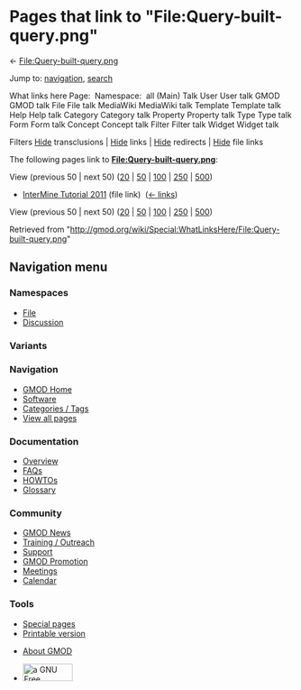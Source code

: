 <div id="mw-page-base" class="noprint">

</div>

<div id="mw-head-base" class="noprint">

</div>

<div id="content" class="mw-body" role="main">

<span id="top"></span>

<div id="mw-js-message" style="display:none;">

</div>



# <span dir="auto">Pages that link to "File:Query-built-query.png"</span>

<div id="bodyContent">

<div id="contentSub">

←
[File:Query-built-query.png](/wiki/File:Query-built-query.png "File:Query-built-query.png")

</div>

<div id="jump-to-nav" class="mw-jump">

Jump to: [navigation](#mw-navigation), [search](#p-search)

</div>

<div id="mw-content-text">

What links here Page:  Namespace:  all (Main) Talk User User talk GMOD
GMOD talk File File talk MediaWiki MediaWiki talk Template Template talk
Help Help talk Category Category talk Property Property talk Type Type
talk Form Form talk Concept Concept talk Filter Filter talk Widget
Widget talk

Filters
[Hide](/mediawiki/index.php?title=Special:WhatLinksHere/File:Query-built-query.png&hidetrans=1 "Special:WhatLinksHere/File:Query-built-query.png")
transclusions \|
[Hide](/mediawiki/index.php?title=Special:WhatLinksHere/File:Query-built-query.png&hidelinks=1 "Special:WhatLinksHere/File:Query-built-query.png")
links \|
[Hide](/mediawiki/index.php?title=Special:WhatLinksHere/File:Query-built-query.png&hideredirs=1 "Special:WhatLinksHere/File:Query-built-query.png")
redirects \|
[Hide](/mediawiki/index.php?title=Special:WhatLinksHere/File:Query-built-query.png&hideimages=1 "Special:WhatLinksHere/File:Query-built-query.png")
file links

The following pages link to
**[File:Query-built-query.png](/wiki/File:Query-built-query.png "File:Query-built-query.png")**:

View (previous 50 \| next 50)
([20](/mediawiki/index.php?title=Special:WhatLinksHere/File:Query-built-query.png&limit=20 "Special:WhatLinksHere/File:Query-built-query.png")
\|
[50](/mediawiki/index.php?title=Special:WhatLinksHere/File:Query-built-query.png&limit=50 "Special:WhatLinksHere/File:Query-built-query.png")
\|
[100](/mediawiki/index.php?title=Special:WhatLinksHere/File:Query-built-query.png&limit=100 "Special:WhatLinksHere/File:Query-built-query.png")
\|
[250](/mediawiki/index.php?title=Special:WhatLinksHere/File:Query-built-query.png&limit=250 "Special:WhatLinksHere/File:Query-built-query.png")
\|
[500](/mediawiki/index.php?title=Special:WhatLinksHere/File:Query-built-query.png&limit=500 "Special:WhatLinksHere/File:Query-built-query.png"))

- [InterMine Tutorial
  2011](/wiki/InterMine_Tutorial_2011 "InterMine Tutorial 2011") (file
  link) ‎ <span class="mw-whatlinkshere-tools">([←
  links](/mediawiki/index.php?title=Special:WhatLinksHere&target=InterMine+Tutorial+2011 "Special:WhatLinksHere"))</span>

View (previous 50 \| next 50)
([20](/mediawiki/index.php?title=Special:WhatLinksHere/File:Query-built-query.png&limit=20 "Special:WhatLinksHere/File:Query-built-query.png")
\|
[50](/mediawiki/index.php?title=Special:WhatLinksHere/File:Query-built-query.png&limit=50 "Special:WhatLinksHere/File:Query-built-query.png")
\|
[100](/mediawiki/index.php?title=Special:WhatLinksHere/File:Query-built-query.png&limit=100 "Special:WhatLinksHere/File:Query-built-query.png")
\|
[250](/mediawiki/index.php?title=Special:WhatLinksHere/File:Query-built-query.png&limit=250 "Special:WhatLinksHere/File:Query-built-query.png")
\|
[500](/mediawiki/index.php?title=Special:WhatLinksHere/File:Query-built-query.png&limit=500 "Special:WhatLinksHere/File:Query-built-query.png"))

</div>

<div class="printfooter">

Retrieved from
"<http://gmod.org/wiki/Special:WhatLinksHere/File:Query-built-query.png>"

</div>

<div id="catlinks" class="catlinks catlinks-allhidden">

</div>

<div class="visualClear">

</div>

</div>

</div>

<div id="mw-navigation">

## Navigation menu

<div id="mw-head">



<div id="left-navigation">

<div id="p-namespaces" class="vectorTabs" role="navigation"
aria-labelledby="p-namespaces-label">

### Namespaces

- <span id="ca-nstab-image"><a href="/wiki/File:Query-built-query.png" accesskey="c"
  title="View the file page [c]">File</a></span>
- <span id="ca-talk"><a
  href="/mediawiki/index.php?title=File_talk:Query-built-query.png&amp;action=edit&amp;redlink=1"
  accesskey="t"
  title="Discussion about the content page [t]">Discussion</a></span>

</div>

<div id="p-variants" class="vectorMenu emptyPortlet" role="navigation"
aria-labelledby="p-variants-label">

### 

### Variants[](#)

<div class="menu">

</div>

</div>

</div>

<div id="right-navigation">





</div>



</div>

</div>

</div>

<div id="mw-panel">

<div id="p-logo" role="banner">

<a href="/wiki/Main_Page"
style="background-image: url(http://gmod.org/images/GMOD-cogs.png);"
title="Visit the main page"></a>

</div>

<div id="p-Navigation" class="portal" role="navigation"
aria-labelledby="p-Navigation-label">

### Navigation

<div class="body">

- <span id="n-GMOD-Home">[GMOD Home](/wiki/Main_Page)</span>
- <span id="n-Software">[Software](/wiki/GMOD_Components)</span>
- <span id="n-Categories-.2F-Tags">[Categories /
  Tags](/wiki/Categories)</span>
- <span id="n-View-all-pages">[View all
  pages](/wiki/Special:AllPages)</span>

</div>

</div>

<div id="p-Documentation" class="portal" role="navigation"
aria-labelledby="p-Documentation-label">

### Documentation

<div class="body">

- <span id="n-Overview">[Overview](/wiki/Overview)</span>
- <span id="n-FAQs">[FAQs](/wiki/Category:FAQ)</span>
- <span id="n-HOWTOs">[HOWTOs](/wiki/Category:HOWTO)</span>
- <span id="n-Glossary">[Glossary](/wiki/Glossary)</span>

</div>

</div>

<div id="p-Community" class="portal" role="navigation"
aria-labelledby="p-Community-label">

### Community

<div class="body">

- <span id="n-GMOD-News">[GMOD News](/wiki/GMOD_News)</span>
- <span id="n-Training-.2F-Outreach">[Training /
  Outreach](/wiki/Training_and_Outreach)</span>
- <span id="n-Support">[Support](/wiki/Support)</span>
- <span id="n-GMOD-Promotion">[GMOD
  Promotion](/wiki/GMOD_Promotion)</span>
- <span id="n-Meetings">[Meetings](/wiki/Meetings)</span>
- <span id="n-Calendar">[Calendar](/wiki/Calendar)</span>

</div>

</div>

<div id="p-tb" class="portal" role="navigation"
aria-labelledby="p-tb-label">

### Tools

<div class="body">

- <span id="t-specialpages"><a href="/wiki/Special:SpecialPages" accesskey="q"
  title="A list of all special pages [q]">Special pages</a></span>
- <span id="t-print"><a
  href="/mediawiki/index.php?title=Special:WhatLinksHere/File:Query-built-query.png&amp;printable=yes"
  rel="alternate" accesskey="p"
  title="Printable version of this page [p]">Printable version</a></span>

</div>

</div>

</div>

</div>

<div id="footer" role="contentinfo">

- <span id="footer-places-about">[About
  GMOD](/wiki/GMOD:About "GMOD:About")</span>

<!-- -->

- <span id="footer-copyrightico">[<img src="http://www.gnu.org/graphics/gfdl-logo-small.png" width="88"
  height="31" alt="a GNU Free Documentation License" />](http://www.gnu.org/licenses/fdl-1.3.html)</span>




</div>
